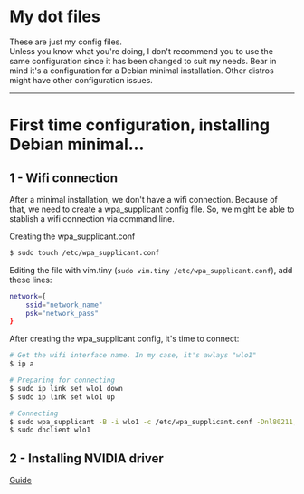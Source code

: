 # My dot files

These are just my config files.  
Unless you know what you're doing, I don't recommend you to use the same configuration since it has been changed to suit my needs.
Bear in mind it's a configuration for a Debian minimal installation. Other distros might have other configuration issues.

---

# First time configuration, installing Debian minimal...

## 1 - Wifi connection

After a minimal installation, we don't have a wifi connection. Because of that, we need to create a wpa_supplicant config file. So, we might be able to stablish a wifi connection via command line.

Creating the wpa_supplicant.conf

```bash
$ sudo touch /etc/wpa_supplicant.conf
```

Editing the file with vim.tiny (`sudo vim.tiny /etc/wpa_supplicant.conf`), add these lines: 

```bash
network={
    ssid="network_name"
    psk="network_pass"
}
```
After creating the wpa_supplicant config, it's time to connect:

```bash
# Get the wifi interface name. In my case, it's awlays "wlo1"
$ ip a

# Preparing for connecting
$ sudo ip link set wlo1 down
$ sudo ip link set wlo1 up

# Connecting
$ sudo wpa_supplicant -B -i wlo1 -c /etc/wpa_supplicant.conf -Dnl80211,wext
$ sudo dhclient wlo1
```

## 2 - Installing NVIDIA driver

[Guide](https://www.if-not-true-then-false.com/2021/debian-ubuntu-linux-mint-nvidia-guide/)
